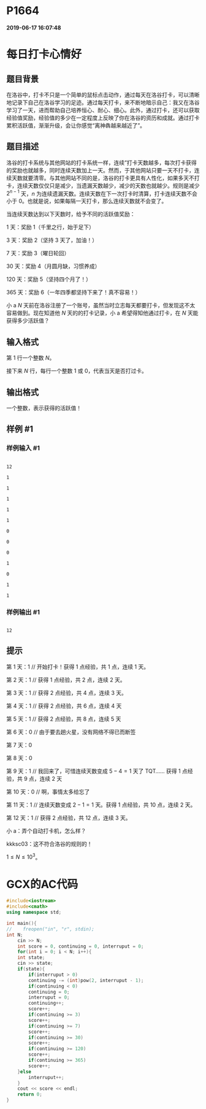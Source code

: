 
# P1664

**2019-06-17 16:07:48**
    
# 每日打卡心情好

## 题目背景

在洛谷中，打卡不只是一个简单的鼠标点击动作，通过每天在洛谷打卡，可以清晰地记录下自己在洛谷学习的足迹。通过每天打卡，来不断地暗示自己：我又在洛谷学习了一天，进而帮助自己培养恒心、耐心、细心。此外，通过打卡，还可以获取经验值奖励，经验值的多少在一定程度上反映了你在洛谷的资历和成就。通过打卡累积活跃值，渐渐升级，会让你感觉“离神犇越来越近了”。

## 题目描述

洛谷的打卡系统与其他网站的打卡系统一样，连续”打卡天数越多，每次打卡获得的奖励也就越多，同时连续天数加上一天。然而，于其他网站只要一天不打卡，连续天数就要清零。与其他网站不同的是，洛谷的打卡更具有人性化，如果多天不打卡，连续天数仅仅只是减少，当遗漏天数越少，减少的天数也就越少。规则是减少 $2^{n-1}$ 天，$n$ 为连续遗漏天数。连续天数在下一次打卡时清算，打卡连续天数不会小于 $0$。也就是说，如果每隔一天打卡，那么连续天数就不会变了。

当连续天数达到以下天数时，给予不同的活跃值奖励：

$1$ 天：奖励 $1$（千里之行，始于足下）

$3$ 天：奖励 $2$（坚持 $3$ 天了，加油！）

$7$ 天：奖励 $3$（曜日轮回）

$30$ 天：奖励 $4$（月圆月缺，习惯养成）

$120$ 天：奖励 $5$（坚持四个月了！）

$365$ 天：奖励 $6$（一年四季都坚持下来了！真不容易！）

小 a $N$ 天前在洛谷注册了一个账号，虽然当时立志每天都要打卡，但发现这不太容易做到。现在知道他 $N$ 天的的打卡记录，小 a 希望得知他通过打卡，在 $N$ 天能获得多少活跃值？

## 输入格式

第 $1$ 行一个整数 $N$。

接下来 $N$ 行，每行一个整数 $1$ 或 $0$，代表当天是否打过卡。

## 输出格式

一个整数，表示获得的活跃值！

## 样例 #1

### 样例输入 #1

```
12
1
1
1
1
1
0
0
0
1
0
1
1
```

### 样例输出 #1

```
12
```

## 提示

第 $1$ 天：$1$ // 开始打卡！获得 $1$ 点经验，共 $1$ 点，连续 $1$ 天。

第 $2$ 天：$1$ // 获得 $1$ 点经验，共 $2$ 点，连续 $2$ 天。

第 $3$ 天：$1$ // 获得 $2$ 点经验，共 $4$ 点，连续 $3$ 天。

第 $4$ 天：$1$ // 获得 $2$ 点经验，共 $6$ 点，连续 $4$ 天

第 $5$ 天：$1$ // 获得 $2$ 点经验，共 $8$ 点，连续 $5$ 天

第 $6$ 天：$0$ // 由于要去趟火星，没有网络不得已而断签

第 $7$ 天：$0$

第 $8$ 天：$0$

第 $9$ 天：$1$ // 我回来了，可惜连续天数变成 $5-4=1$ 天了 TQT…… 获得 $1$ 点经验，共 $9$ 点，连续 $2$ 天

第 $10$ 天：$0$ // 啊，事情太多给忘了

第 $11$ 天：$1$ // 连续天数变成 $2-1=1$ 天。获得 $1$ 点经验，共 $10$ 点，连续 $2$ 天。

第 $12$ 天：$1$ // 获得 $2$ 点经验，共 $12$ 点，连续 $3$ 天。

小 a：弄个自动打卡机，怎么样？

kkksc03：这不符合洛谷的规则的！

$1\leq N\leq 10^3$。

# GCX的AC代码
```cpp
#include<iostream>
#include<cmath>
using namespace std;

int main(){
//    freopen("in", "r", stdin);
int N;
    cin >> N;
    int score = 0, continuing = 0, interruput = 0;
    for(int i = 0; i < N; i++){
	int state;
	cin >> state;
	if(state){
	    if(interruput > 0)
		continuing -= (int)pow(2, interruput - 1);
	    if(continuing < 0)
		continuing = 0;
	    interruput = 0;
	    continuing++;
	    score++;
	    if(continuing >= 3)
		score++;
	    if(continuing >= 7)
		score++;
	    if(continuing >= 30)
		score++;
	    if(continuing >= 120)
		score++;
	    if(continuing >= 365)
		score++;
	}else
	    interruput++;
    }
    cout << score << endl;
    return 0;
}

```

